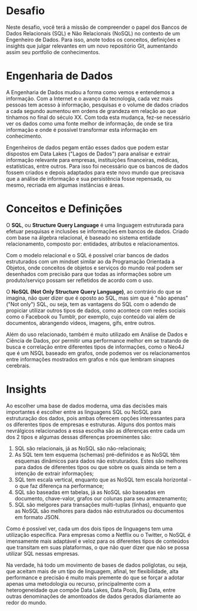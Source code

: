 # **Desafio**

Neste desafio, você terá a missão de compreender o papel dos Bancos de Dados Relacionais (SQL) e Não Relacionais (NoSQL) no contexto de um Engenheiro de Dados. Para isso, anote todos os conceitos, definições e insights que julgar relevantes em um novo repositório Git, aumentando assim seu portfolio de conhecimentos.



# Engenharia de Dados

A Engenharia de Dados mudou a forma como vemos e entendemos a informação. Com a Internet e o avanço da tecnologia, cada vez mais pessoas tem acesso à informação, pesquisas e o volume de dados criados a cada segundo aumentou em ordens de grandeza em relação ao que tínhamos no final do século XX. Com toda esta mudança, fez-se necessário ver os dados como uma fonte melhor de informação, de onde se tira informação e onde é possível transformar esta informação em conhecimento.

Engenheiros de dados pegam então esses dados que podem estar dispostos em Data Lakes ("Lagos de Dados") para analisar e extrair informação relevante para empresas, instituições financeiras, médicas, estatísticas, entre outros. Para isso foi necessário que os bancos de dados fossem criados e depois adaptados para este novo mundo que precisava que a análise de informação e sua persistência fosse repensada, ou mesmo, recriada em algumas instâncias e áreas.



# Conceitos e Definições

O **SQL**, ou **Structure Query Language** é uma linguagem estruturada para efetuar pesquisas e inclusões se informações em bancos de dados. Criado com base na álgebra relacional, é baseado no sistema entidade relacionamento, composto por: entidades, atributos e relacionamentos.

Com o modelo relacional e o SQL é possível criar bancos de dados estruturados com um mindset similar ao da Programação Orientada a Objetos, onde conceitos de objetos e serviços do mundo real podem ser desenhados com precisão para que todas as informações sobre um produto/serviço possam ser refletidos de acordo com o uso.



O **NoSQL** **(Not Only Structure Query Language)**, ao contrário do que se imagina, não quer dizer que é oposto ao SQL, mas sim que é "não apenas" ("Not only") SQL, ou seja, tem as vantagens do SQL com o adendo de propiciar utilizar outros tipos de dados, como acontece com redes sociais como o Facebook ou Tumblr, por exemplo, cujo conteúdo vai além de documentos, abrangendo vídeos, imagens, gifs, entre outros.

Além do uso relacionado, também é muito utilizado em Análise de Dados e Ciência de Dados, por permitir uma performance melhor em se tratando de busca e correlação entre diferentes tipos de informações, como o Neo4J que é um NSQL baseado em grafos, onde podemos ver os relacionamentos entre informações mostrados em grafos e nós que lembram sinapses cerebrais.



# Insights

Ao escolher uma base de dados moderna, uma das decisões mais importantes é escolher entre as linguagens SQL ou NoSQL para estruturação dos dados, pois ambas oferecem opções interessantes para os diferentes tipos de empresas e estruturas.
Alguns dos pontos mais nevrálgicos relacionados a essa escolha são as diferenças entre cada um dos 2 tipos e algumas dessas diferenças proeminentes são:

1. SQL são relacionais, já as NoSQL são não-relacionais;
2. As SQL tem tem esquema (schemas) pré-definidos e as NoSQL têm esquemas dinâmicos para dados não estruturados. Estes são melhores para dados de diferentes tipos ou que sobre os quais ainda se tem a intenção de extrair informações;
3. SQL tem escala vertical, enquanto que as NoSQL tem escala horizontal - o que faz diferença na performance;
4. SQL são baseadas em tabelas, já as NoSQL são baseadas em documento, chave-valor, grafos our colunas para seu armazenamento;
5. SQL são melgores para transações multi-tuplas (linhas), enquanto que as NoSQL são melhores para dados não estruturados ou documentos em formato JSON.

Como é possível ver, cada um dos dois tipos de linguagens tem uma utilização específica. Para empresas como a Netflix ou o Twitter, o NoSQL é imensamente mais adaptável e veloz para os diferentes tipos de conteúdos que transitam em suas plataformas, o que não quer dizer que não se possa utilizar SQL nessas empresas.

Na verdade, há todo um movimento de bases de dados poliglotas, ou seja, que aceitam mais de um tipo de linguagem, afinal, ter flexibilidade, alta performance e precisão é muito mais premente do que se forçar a adotar apenas uma metodologia ou recurso, principalmente com a heterogeneidade que compõe Data Lakes, Data Pools, Big Data, entre outras denominações de amontoados de dados gerados diariamente ao redor do mundo.

